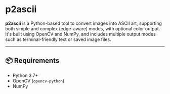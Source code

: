 # p2ascii

**p2ascii** is a Python-based tool to convert images into ASCII art, supporting both simple and complex (edge-aware) modes, with optional color output. It's built using OpenCV and NumPy, and includes multiple output modes such as terminal-friendly text or saved image files.

---

## 📦 Requirements

- Python 3.7+
- OpenCV (`opencv-python`)
- NumPy

